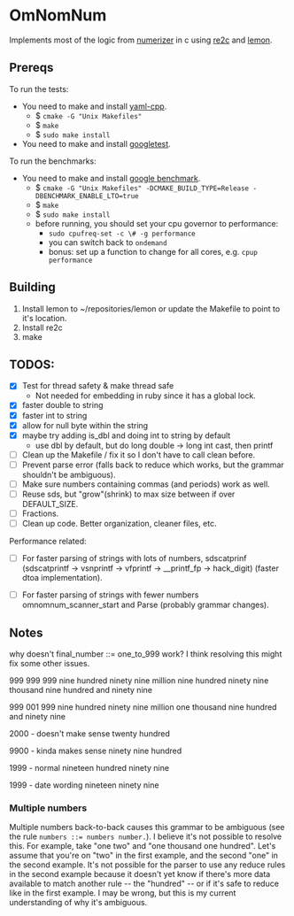 # OmNomNum

Implements most of the logic from [numerizer](https://github.com/jduff/numerizer) in c using [re2c](http://re2c.org/) and [lemon](http://www.hwaci.com/sw/lemon/).

## Prereqs

To run the tests:

- You need to make and install [yaml-cpp](https://github.com/jbeder/yaml-cpp).
    - $ `cmake -G "Unix Makefiles"`
    - $ `make`
    - $ `sudo make install`
- You need to make and install [googletest](https://github.com/google/googletest).

To run the benchmarks:

- You need to make and install [google benchmark](https://github.com/google/benchmark).
    - $ `cmake -G "Unix Makefiles" -DCMAKE_BUILD_TYPE=Release -DBENCHMARK_ENABLE_LTO=true`
    - $ `make`
    - $ `sudo make install`
    - before running, you should set your cpu governor to performance:
        - `sudo cpufreq-set -c \# -g performance`
        - you can switch back to `ondemand`
        - bonus: set up a function to change for all cores, e.g. `cpup performance`

## Building

1. Install lemon to ~/repositories/lemon or update the Makefile to point to it's location.
2. Install re2c
3. make

## TODOS:

- [x] Test for thread safety & make thread safe
    - Not needed for embedding in ruby since it has a global lock.
- [x] faster double to string
- [x] faster int to string
- [x] allow for null byte within the string
- [x] maybe try adding is_dbl and doing int to string by default
  - use dbl by default, but do long double -> long int cast, then printf
- [ ] Clean up the Makefile / fix it so I don't have to call clean before.
- [ ] Prevent parse error (falls back to reduce which works, but the grammar shouldn't be ambiguous).
- [ ] Make sure numbers containing commas (and periods) work as well.
- [ ] Reuse sds, but "grow"(shrink) to max size between if over DEFAULT_SIZE.
- [ ] Fractions.
- [ ] Clean up code. Better organization, cleaner files, etc.

Performance related:
- [ ] For faster parsing of strings with lots of numbers, sdscatprinf (sdscatprintf -> vsnprintf -> vfprintf -> \_\_printf_fp -> hack_digit) (faster dtoa implementation).
- [ ] For faster parsing of strings with fewer numbers omnomnum_scanner_start and Parse (probably grammar changes).


## Notes

why doesn't final_number ::= one_to_999 work? I think resolving this might fix
some other issues.

999 999 999
  nine hundred ninety nine million
  nine hundred ninety nine thousand
  nine hundred and ninety nine

999 001 999
  nine hundred ninety nine million
  one thousand
  nine hundred and ninety nine

2000 - doesn't make sense
  twenty hundred

9900 - kinda makes sense
  ninety nine hundred

1999 - normal
  nineteen hundred
  ninety nine

1999 - date wording
  nineteen
  ninety nine

### Multiple numbers

Multiple numbers back-to-back causes this grammar to be ambiguous (see the rule
`numbers ::= numbers number.`). I believe it's not possible to resolve this. For
example, take "one two" and "one thousand one hundred". Let's assume that you're
on "two" in the first example, and the second "one" in the second example. It's
not possible for the  parser to use any reduce rules in the second example
because it doesn't yet know if there's more data available to match another
rule -- the "hundred" -- or if it's safe to reduce like in the first example. I
may be wrong, but this is my current understanding of why it's ambiguous.
